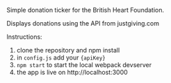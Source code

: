 Simple donation ticker for the British Heart Foundation.

Displays donations using the API from justgiving.com

Instructions: 

1) clone the repository and npm install
2) in `config.js` add your `{apiKey}`
3) `npm start` to start the local webpack devserver
4) the app is live on http://localhost:3000
